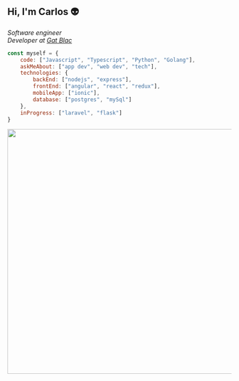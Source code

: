 ## Hi, I'm Carlos :alien:

<p>
 <em>
   Software engineer<br>
   Developer at <a href="https://gat-blac.com/">Gat Blac</a><br>
  </em>
</p>

```javascript
const myself = {
    code: ["Javascript", "Typescript", "Python", "Golang"],
    askMeAbout: ["app dev", "web dev", "tech"],
    technologies: {
        backEnd: ["nodejs", "express"],
        frontEnd: ["angular", "react", "redux"],
        mobileApp: ["ionic"],
        database: ["postgres", "mySql"]
    },
    inProgress: ["laravel", "flask"]
}
```
<p align="center">
 <img src="https://user-images.githubusercontent.com/49846104/89431470-fbf67080-d70d-11ea-9c3a-e5bf59448de7.png" width="550">
</p>

<!--
**carlosBrown97/carlosBrown97** is a ✨ _special_ ✨ repository because its `README.md` (this file) appears on your GitHub profile.

Here are some ideas to get you started:

- 🔭 I’m currently working on ...
- 🌱 I’m currently learning ...
- 👯 I’m looking to collaborate on ...
- 🤔 I’m looking for help with ...
- 💬 Ask me about ...
- 📫 How to reach me: ...
- 😄 Pronouns: ...
- ⚡ Fun fact: ...
-->
